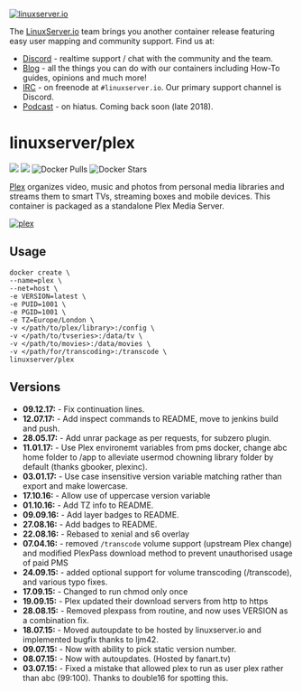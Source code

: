 <a href="https://linuxserver.io" rel="linuxserver.io">![linuxserver.io](https://raw.githubusercontent.com/linuxserver/docker-templates/master/linuxserver.io/img/linuxserver_medium.png)</a>

The [LinuxServer.io](https://linuxserver.io) team brings you another container release featuring easy user mapping and community support. Find us at:
* [Discord](https://discord.gg/YWrKVTn) - realtime support / chat with the community and the team.
* [Blog](https://blog.linuxserver.io) - all the things you can do with our containers including How-To guides, opinions and much more!
* [IRC](https://irc.linuxserver.io) - on freenode at `#linuxserver.io`. Our primary support channel is Discord.
* [Podcast](https://podcast.linuxserver.io) - on hiatus. Coming back soon (late 2018).

# linuxserver/plex
[![](https://images.microbadger.com/badges/version/linuxserver/plex.svg)](https://microbadger.com/images/linuxserverplex "Get your own version badge on microbadger.com")
[![](https://images.microbadger.com/badges/image/linuxserver/plex.svg)](https://microbadger.com/images/linuxserver/plex "Get your own version badge on microbadger.com")
![Docker Pulls](https://img.shields.io/docker/pulls/linuxserver/plex.svg)
![Docker Stars](https://img.shields.io/docker/stars/linuxserver/plex.svg)

[Plex](https://plex.tv/) organizes video, music and photos from personal media libraries and streams them to smart TVs, streaming boxes and mobile devices. This container is packaged as a standalone Plex Media Server.

<a href="https://plex.tv/" rel="plex">![plex](http://the-gadgeteer.com/wp-content/uploads/2015/10/plex-logo-e1446990678679.png)</a>

## Usage

```
docker create \
--name=plex \
--net=host \
-e VERSION=latest \
-e PUID=1001 \
-e PGID=1001 \
-e TZ=Europe/London \
-v </path/to/plex/library>:/config \
-v </path/to/tvseries>:/data/tv \
-v </path/to/movies>:/data/movies \
-v </path/for/transcoding>:/transcode \
linuxserver/plex
```

## Versions

* **09.12.17:** - Fix continuation lines.
* **12.07.17:** -  Add inspect commands to README, move to jenkins build and push.
* **28.05.17:** -  Add unrar package as per requests, for subzero plugin.
* **11.01.17:** -  Use Plex environemt variables from pms docker, change abc home folder to /app to alleviate usermod chowning library folder by default (thanks gbooker, plexinc).
* **03.01.17:** -  Use case insensitive version variable matching rather than export and make lowercase.
* **17.10.16:** -  Allow use of uppercase version variable
* **01.10.16:** -  Add TZ info to README.
* **09.09.16:** -  Add layer badges to README.
* **27.08.16:** -  Add badges to README.
* **22.08.16:** -  Rebased to xenial and s6 overlay
* **07.04.16:** -  removed `/transcode` volume support (upstream Plex change) and modified PlexPass download method to prevent unauthorised usage of paid PMS
* **24.09.15:** -  added optional support for volume transcoding (/transcode), and various typo fixes.
* **17.09.15:** -  Changed to run chmod only once
* **19.09.15:** -  Plex updated their download servers from http to https
* **28.08.15:** -  Removed plexpass from routine, and now uses VERSION as a combination fix.
* **18.07.15:** -  Moved autoupdate to be hosted by linuxserver.io and implemented bugfix thanks to ljm42.
* **09.07.15:** -  Now with ability to pick static version number.
* **08.07.15:** -  Now with autoupdates. (Hosted by fanart.tv)
* **03.07.15:** -  Fixed a mistake that allowed plex to run as user plex rather than abc (99:100). Thanks to double16 for spotting this.
